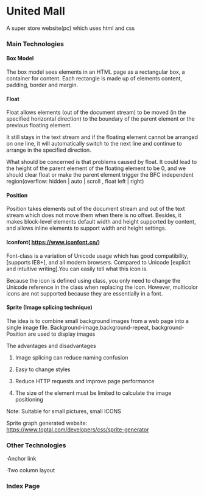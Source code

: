 # United Mall
A super store website(pc) which uses html and css

### Main Technologies


####  Box Model

The box model sees elements in an HTML page as a rectangular box, a container for content. Each rectangle is made up of elements content, padding, border and margin.

#### Float

Float allows elements (out of the document stream) to be moved (in the specified horizontal direction) to the boundary of the parent element or the previous floating element.

It still stays in the text stream and if the floating element cannot be arranged on one line, it will automatically switch to the next line and continue to arrange in the specified direction.

What should be concerned is that problems caused by float. It could lead to  the height of the parent element of the floating element to be 0, and we should clear float or make the parent element trigger the BFC independent region(overflow: hidden | auto | scroll , float left | right)

#### Position

Position takes elements out of the document stream and out of the text stream which does not move them when there is no offset. Besides, it makes block-level elements default width and height supported by content, and allows inline elements to support width and height settings.

####   Iconfont( https://www.iconfont.cn/)

Font-class is a variation of Unicode usage which has good     compatibility, [supports IE8+], and all modern browsers. Compared to Unicode [explicit and intuitive writing].You can easily tell what this icon is.

Because the icon is defined using class, you only need to change the Unicode reference in the class when replacing the icon. However, multicolor icons are not supported because they are essentially in a font.

####  Sprite (Image splicing technique)

The idea is to combine small background images from a web page into a single image file. Background-image,background-repeat, background-Position are used to display images

The advantages and disadvantages

1. Image splicing can reduce naming confusion

2. Easy to change styles

3. Reduce HTTP requests and improve page performance

4. The size of the element must be limited to calculate the image positioning

Note: Suitable for small pictures, small ICONS

Sprite graph generated website: https://www.toptal.com/developers/css/sprite-generator

### Other Technologies
·Anchor link

·Two column layout

### Index Page
